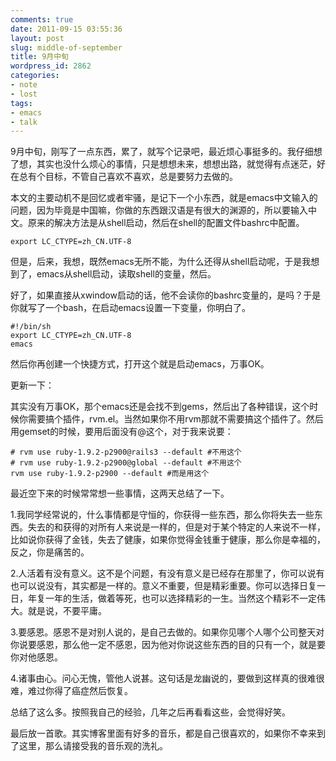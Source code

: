 ```yaml
---
comments: true
date: 2011-09-15 03:55:36
layout: post
slug: middle-of-september
title: 9月中旬
wordpress_id: 2862
categories:
- note
- lost
tags:
- emacs
- talk
---
```


9月中旬，刚写了一点东西，累了，就写个记录吧，最近烦心事挺多的。我仔细想了想，其实也没什么烦心的事情，只是想想未来，想想出路，就觉得有点迷茫，好在总有个目标，不管自己喜欢不喜欢，总是要努力去做的。

本文的主要动机不是回忆或者牢骚，是记下一个小东西，就是emacs中文输入的问题，因为毕竟是中国嘛，你做的东西跟汉语是有很大的渊源的，所以要输入中文。原来的解决方法是从shell启动，然后在shell的配置文件bashrc中配置。


    
    
    export LC_CTYPE=zh_CN.UTF-8
    



但是，后来，我想，既然emacs无所不能，为什么还得从shell启动呢，于是我想到了，emacs从shell启动，读取shell的变量，然后。

好了，如果直接从xwindow启动的话，他不会读你的bashrc变量的，是吗？于是你就写了一个bash，在启动emacs设置一下变量，你明白了。


    
    
    #!/bin/sh
    export LC_CTYPE=zh_CN.UTF-8
    emacs
    



然后你再创建一个快捷方式，打开这个就是启动emacs，万事OK。

更新一下：

其实没有万事OK，那个emacs还是会找不到gems，然后出了各种错误，这个时候你需要搞个插件，rvm.el。当然如果你不用rvm那就不需要搞这个插件了。然后用gemset的时候，要用后面没有@这个，对于我来说要：


    
    
    # rvm use ruby-1.9.2-p2900@rails3 --default #不用这个
    # rvm use ruby-1.9.2-p2900@global --default #不用这个
    rvm use ruby-1.9.2-p2900 --default #而是用这个
    





最近空下来的时候常常想一些事情，这两天总结了一下。

1.我同学经常说的，什么事情都是守恒的，你获得一些东西，那么你将失去一些东西。失去的和获得的对所有人来说是一样的，但是对于某个特定的人来说不一样，比如说你获得了金钱，失去了健康，如果你觉得金钱重于健康，那么你是幸福的，反之，你是痛苦的。

2.人活着有没有意义。这不是个问题，有没有意义是已经存在那里了，你可以说有也可以说没有，其实都是一样的。意义不重要，但是精彩重要。你可以选择日复一日，年复一年的生活，做着等死，也可以选择精彩的一生。当然这个精彩不一定伟大。就是说，不要平庸。

3.要感恩。感恩不是对别人说的，是自己去做的。如果你见哪个人哪个公司整天对你说要感恩，那么他一定不感恩，因为他对你说这些东西的目的只有一个，就是要你对他感恩。

4.诸事由心。问心无愧，管他人说甚。这句话是龙幽说的，要做到这样真的很难很难，难过你得了癌症然后恢复。

总结了这么多。按照我自己的经验，几年之后再看看这些，会觉得好笑。



最后放一首歌。其实博客里面有好多的音乐，都是自己很喜欢的，如果你不幸来到了这里，那么请接受我的音乐观的洗礼。


